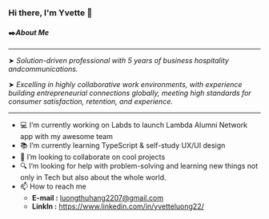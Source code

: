 ### Hi there, I'm Yvette 👋 

#### ✒️***About Me***

--------

   ➤ *Solution-driven professional with 5 years of business hospitality andcommunications.*

   ➤ *Excelling in highly collaborative work environments, with experience building entrepreneurial connections globally, meeting high standards for consumer satisfaction, retention, and experience.*

--------

- 💻 I’m currently working on  Labds to launch Lambda Alumni Network app with my awesome team 
- 📚 I’m currently learning TypeScript & self-study UX/UI design 
- 📌 I’m looking to collaborate on cool projects 
- 🔍 I’m looking for help with problem-solving and learning new things not only in Tech but also about the whole world. 
- 📫 How to reach me  
     -  **E-mail :** luongthuhang2207@gmail.com
     -  **LinkIn :** https://www.linkedin.com/in/yvetteluong22/

